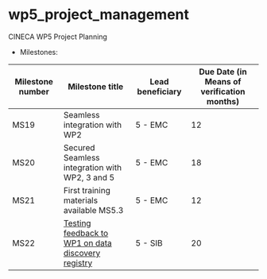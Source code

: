 # wp5_project_management

CINECA WP5 Project Planning

* Milestones: 

| Milestone number | Milestone title | Lead beneficiary | Due Date (in Means of verification months) |
| -----------------|-----------------|------------------|------------------------------------------- |
| MS19 | Seamless integration with WP2 | 5 - EMC | 12 | Demonstrator is functional. |
| MS20 | Secured Seamless integration with WP2, 3 and 5 | 5 - EMC | 18 | Demonstrator is functional. |
| MS21 | First training materials available MS5.3 | 5 - EMC | 12 | Content supplied to WP6. |
| MS22 |<a name="Testing feedback to WP1 on data discovery registry" href="https://docs.google.com/document/d/1tBg8bqnp4oxdavrA0dCkCZtGxS3v5Up-7cgHRUSlmMs/edit?ts=5ea84d31"> Testing feedback to WP1 on data discovery registry</a>  | 5 - SIB | 20 | Feedback report supplied to WP1. |

